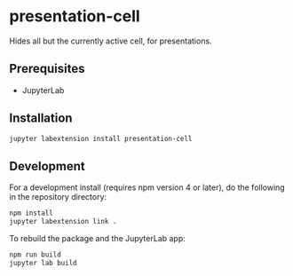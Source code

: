 # presentation-cell

Hides all but the currently active cell, for presentations.

## Prerequisites

* JupyterLab

## Installation

```bash
jupyter labextension install presentation-cell
```

## Development

For a development install (requires npm version 4 or later), do the following in the repository directory:

```bash
npm install
jupyter labextension link .
```

To rebuild the package and the JupyterLab app:

```bash
npm run build
jupyter lab build
```
